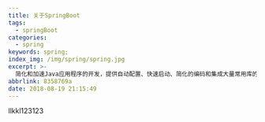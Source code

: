 ```yaml
---
title: 关于SpringBoot
tags:
  - springBoot
categories:
  - spring
keywords: spring;
index_img: /img/spring/spring.jpg
excerpt: >-
  简化和加速Java应用程序的开发，提供自动配置、快速启动、简化的编码和集成大量常用库的功能，使开发者能够轻松构建独立、自包含、生产就绪的应用，无需繁琐的配置，极大地提高了开发效率。
abbrlink: 8358769a
date: 2018-08-19 21:15:49
---
```

llkkl123123